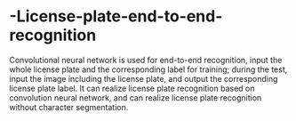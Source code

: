 # -License-plate-end-to-end-recognition
Convolutional neural network is used for end-to-end recognition, input the whole license plate and the corresponding label for training; during the test, input the image including the license plate, and output the corresponding license plate label. It can realize license plate recognition based on convolution neural network, and can realize license plate recognition without character segmentation.
